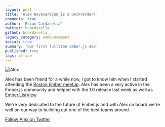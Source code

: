 ```yaml
---
layout: post
title: 'Alex Navasardyan is a DockYarder!'
comments: true
author: 'Brian Cardarella'
twitter: bcardarella
github: bcardarella
legacy_category: announcement
social: true
summary: 'Our first fulltime Ember.js dev'
published: true
tags: office
---
```


![Alex](https://i.imgur.com/PyRe08M.png)

Alex has been friend for a while now, I got to know him when I started
attending the [Boston Ember meetup](www.meetup.com/Boston-Ember-js/).
Alex has been a very active in the Ember.js community and helped with
the 1.0 release last week as well as
[Ember.ListView](http://emberjs.com/list-view/)

We're very dedicated to the future of Ember.js and with Alex on board
we're well on our way to building out one of the best teams around.

[Follow Alex on Twitter](http://twitter.com/twokul)
